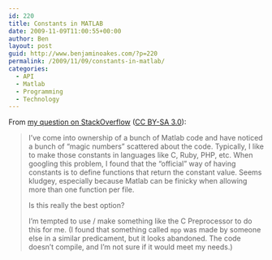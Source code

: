 ```yaml
---
id: 220
title: Constants in MATLAB
date: 2009-11-09T11:00:55+00:00
author: Ben
layout: post
guid: http://www.benjaminoakes.com/?p=220
permalink: /2009/11/09/constants-in-matlab/
categories:
  - API
  - Matlab
  - Programming
  - Technology
---
```

From [my question on StackOverflow](http://stackoverflow.com/questions/1773850/constants-in-matlab) ([CC BY-SA 3.0](http://creativecommons.org/licenses/by-sa/3.0/)):

> I&#8217;ve come into ownership of a bunch of Matlab code and have noticed a bunch of &#8220;magic numbers&#8221; scattered about the code. Typically, I like to make those constants in languages like C, Ruby, PHP, etc. When googling this problem, I found that the &#8220;official&#8221; way of having constants is to define functions that return the constant value. Seems kludgey, especially because Matlab can be finicky when allowing more than one function per file.
> 
> Is this really the best option?
> 
> I&#8217;m tempted to use / make something like the C Preprocessor to do this for me. (I found that something called `mpp` was made by someone else in a similar predicament, but it looks abandoned. The code doesn&#8217;t compile, and I&#8217;m not sure if it would meet my needs.)